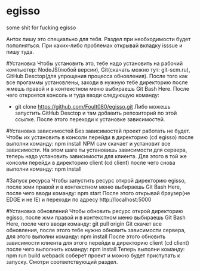 # egisso
some shit for fucking egisso

Антох пишу это специально для тебя. Раздел при необходимости будет пополняться. При каких-либо проблемах открывай вкладку isssue и пишу туда.

#Установка
Чтобы установить это, тебе надо установить на рабочий компьютер: NodeJS(любой версии), Git(скачать можно тут: git-scm.ru), GitHub Desctop(для упрощения процесса обновления).
После того как все прогаммы установлены, заходи в нужную тебе директорию после жмешь правой и в контекстном меню выбираешь Git Bash Here. 
После чего откроется консоль и туда вводи следующую команду:
  * git clone https://github.com/Foult080/egisso.git
Либо можешь запустить GitHub Desctop и там добавить репозиторий по этой ссылке. 
После этого переходи к установке зависимостей.

#Установка зависимостей
Без зависимостей проект работать не будет. Чтобы их установить в консоли перейди в директорию (сd egisso) после выполни команду: npm install
NPM сам скачает и установит все зависимости.
На этом шаге ты установишь зависимости для сервера, теперь надо установить зависимости для клиента. 
Для этого в той же консоли перейди в директорию client (сd client) после чего снова выполни команду: npm install

#Запуск ресурса
Чтобы запустить ресурс открой директорию egisso, после  жми правой и в контекстном меню выбираешь Git Bash Here, после чего вводи команду: npm start
После этого открывай браузер(не EDGE и не IE) и переходи по адресу http://localhost:5000

#Установка обновлений
Чтобы обновить ресурс открой директорию egisso, после  жми правой и в контекстном меню выбираешь Git Bash Here, после чего вводи команду: git pull origin
Git скачет все обновления, после этого тебе нужно обновить зависимости сервера, для этого выполни команду: npm install
После этого обновить зависимости клиента для этого перейди в директорию client (сd client) после чего выполнить команду: npm install
Теперь выполни команду: npm run build
webpack соберет проект и можно будет приступать к запуску. Смотри соответствующий раздел.
 
